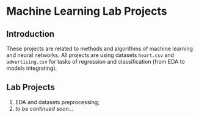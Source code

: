 # Machine Learning Lab Projects

## Introduction

These projects are related to methods and algorithms of machine learning and neural networks. All projects are using datasets `heart.csv` and `advertising.csv` for tasks of regression and classification (from EDA to models integrating).

## Lab Projects

1.  EDA and datasets preprocessing;
2.  *to be continued soon…*
